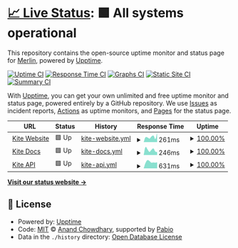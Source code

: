 # [📈 Live Status](https://merlinfuchs.github.io/kite-uptime): <!--live status--> **🟩 All systems operational**

This repository contains the open-source uptime monitor and status page for [Merlin](https://merlin.gg), powered by [Upptime](https://github.com/upptime/upptime).

[![Uptime CI](https://github.com/merlinfuchs/kite-uptime/workflows/Uptime%20CI/badge.svg)](https://github.com/merlinfuchs/kite-uptime/actions?query=workflow%3A%22Uptime+CI%22)
[![Response Time CI](https://github.com/merlinfuchs/kite-uptime/workflows/Response%20Time%20CI/badge.svg)](https://github.com/merlinfuchs/kite-uptime/actions?query=workflow%3A%22Response+Time+CI%22)
[![Graphs CI](https://github.com/merlinfuchs/kite-uptime/workflows/Graphs%20CI/badge.svg)](https://github.com/merlinfuchs/kite-uptime/actions?query=workflow%3A%22Graphs+CI%22)
[![Static Site CI](https://github.com/merlinfuchs/kite-uptime/workflows/Static%20Site%20CI/badge.svg)](https://github.com/merlinfuchs/kite-uptime/actions?query=workflow%3A%22Static+Site+CI%22)
[![Summary CI](https://github.com/merlinfuchs/kite-uptime/workflows/Summary%20CI/badge.svg)](https://github.com/merlinfuchs/kite-uptime/actions?query=workflow%3A%22Summary+CI%22)

With [Upptime](https://upptime.js.org), you can get your own unlimited and free uptime monitor and status page, powered entirely by a GitHub repository. We use [Issues](https://github.com/merlinfuchs/kite-uptime/issues) as incident reports, [Actions](https://github.com/merlinfuchs/kite-uptime/actions) as uptime monitors, and [Pages](https://merlinfuchs.github.io/kite-uptime) for the status page.

<!--start: status pages-->
<!-- This summary is generated by Upptime (https://github.com/upptime/upptime) -->
<!-- Do not edit this manually, your changes will be overwritten -->
<!-- prettier-ignore -->
| URL | Status | History | Response Time | Uptime |
| --- | ------ | ------- | ------------- | ------ |
| <img alt="" src="https://icons.duckduckgo.com/ip3/kite.onl.ico" height="13"> [Kite Website](https://kite.onl/) | 🟩 Up | [kite-website.yml](https://github.com/merlinfuchs/kite-uptime/commits/HEAD/history/kite-website.yml) | <details><summary><img alt="Response time graph" src="./graphs/kite-website/response-time-week.png" height="20"> 261ms</summary><br><a href="https://status.kite.onl/history/kite-website"><img alt="Response time 281" src="https://img.shields.io/endpoint?url=https%3A%2F%2Fraw.githubusercontent.com%2Fmerlinfuchs%2Fkite-uptime%2FHEAD%2Fapi%2Fkite-website%2Fresponse-time.json"></a><br><a href="https://status.kite.onl/history/kite-website"><img alt="24-hour response time 438" src="https://img.shields.io/endpoint?url=https%3A%2F%2Fraw.githubusercontent.com%2Fmerlinfuchs%2Fkite-uptime%2FHEAD%2Fapi%2Fkite-website%2Fresponse-time-day.json"></a><br><a href="https://status.kite.onl/history/kite-website"><img alt="7-day response time 261" src="https://img.shields.io/endpoint?url=https%3A%2F%2Fraw.githubusercontent.com%2Fmerlinfuchs%2Fkite-uptime%2FHEAD%2Fapi%2Fkite-website%2Fresponse-time-week.json"></a><br><a href="https://status.kite.onl/history/kite-website"><img alt="30-day response time 265" src="https://img.shields.io/endpoint?url=https%3A%2F%2Fraw.githubusercontent.com%2Fmerlinfuchs%2Fkite-uptime%2FHEAD%2Fapi%2Fkite-website%2Fresponse-time-month.json"></a><br><a href="https://status.kite.onl/history/kite-website"><img alt="1-year response time 281" src="https://img.shields.io/endpoint?url=https%3A%2F%2Fraw.githubusercontent.com%2Fmerlinfuchs%2Fkite-uptime%2FHEAD%2Fapi%2Fkite-website%2Fresponse-time-year.json"></a></details> | <details><summary><a href="https://status.kite.onl/history/kite-website">100.00%</a></summary><a href="https://status.kite.onl/history/kite-website"><img alt="All-time uptime 100.00%" src="https://img.shields.io/endpoint?url=https%3A%2F%2Fraw.githubusercontent.com%2Fmerlinfuchs%2Fkite-uptime%2FHEAD%2Fapi%2Fkite-website%2Fuptime.json"></a><br><a href="https://status.kite.onl/history/kite-website"><img alt="24-hour uptime 100.00%" src="https://img.shields.io/endpoint?url=https%3A%2F%2Fraw.githubusercontent.com%2Fmerlinfuchs%2Fkite-uptime%2FHEAD%2Fapi%2Fkite-website%2Fuptime-day.json"></a><br><a href="https://status.kite.onl/history/kite-website"><img alt="7-day uptime 100.00%" src="https://img.shields.io/endpoint?url=https%3A%2F%2Fraw.githubusercontent.com%2Fmerlinfuchs%2Fkite-uptime%2FHEAD%2Fapi%2Fkite-website%2Fuptime-week.json"></a><br><a href="https://status.kite.onl/history/kite-website"><img alt="30-day uptime 100.00%" src="https://img.shields.io/endpoint?url=https%3A%2F%2Fraw.githubusercontent.com%2Fmerlinfuchs%2Fkite-uptime%2FHEAD%2Fapi%2Fkite-website%2Fuptime-month.json"></a><br><a href="https://status.kite.onl/history/kite-website"><img alt="1-year uptime 100.00%" src="https://img.shields.io/endpoint?url=https%3A%2F%2Fraw.githubusercontent.com%2Fmerlinfuchs%2Fkite-uptime%2FHEAD%2Fapi%2Fkite-website%2Fuptime-year.json"></a></details>
| <img alt="" src="https://icons.duckduckgo.com/ip3/docs.kite.onl.ico" height="13"> [Kite Docs](https://docs.kite.onl/) | 🟩 Up | [kite-docs.yml](https://github.com/merlinfuchs/kite-uptime/commits/HEAD/history/kite-docs.yml) | <details><summary><img alt="Response time graph" src="./graphs/kite-docs/response-time-week.png" height="20"> 246ms</summary><br><a href="https://status.kite.onl/history/kite-docs"><img alt="Response time 317" src="https://img.shields.io/endpoint?url=https%3A%2F%2Fraw.githubusercontent.com%2Fmerlinfuchs%2Fkite-uptime%2FHEAD%2Fapi%2Fkite-docs%2Fresponse-time.json"></a><br><a href="https://status.kite.onl/history/kite-docs"><img alt="24-hour response time 147" src="https://img.shields.io/endpoint?url=https%3A%2F%2Fraw.githubusercontent.com%2Fmerlinfuchs%2Fkite-uptime%2FHEAD%2Fapi%2Fkite-docs%2Fresponse-time-day.json"></a><br><a href="https://status.kite.onl/history/kite-docs"><img alt="7-day response time 246" src="https://img.shields.io/endpoint?url=https%3A%2F%2Fraw.githubusercontent.com%2Fmerlinfuchs%2Fkite-uptime%2FHEAD%2Fapi%2Fkite-docs%2Fresponse-time-week.json"></a><br><a href="https://status.kite.onl/history/kite-docs"><img alt="30-day response time 315" src="https://img.shields.io/endpoint?url=https%3A%2F%2Fraw.githubusercontent.com%2Fmerlinfuchs%2Fkite-uptime%2FHEAD%2Fapi%2Fkite-docs%2Fresponse-time-month.json"></a><br><a href="https://status.kite.onl/history/kite-docs"><img alt="1-year response time 317" src="https://img.shields.io/endpoint?url=https%3A%2F%2Fraw.githubusercontent.com%2Fmerlinfuchs%2Fkite-uptime%2FHEAD%2Fapi%2Fkite-docs%2Fresponse-time-year.json"></a></details> | <details><summary><a href="https://status.kite.onl/history/kite-docs">100.00%</a></summary><a href="https://status.kite.onl/history/kite-docs"><img alt="All-time uptime 100.00%" src="https://img.shields.io/endpoint?url=https%3A%2F%2Fraw.githubusercontent.com%2Fmerlinfuchs%2Fkite-uptime%2FHEAD%2Fapi%2Fkite-docs%2Fuptime.json"></a><br><a href="https://status.kite.onl/history/kite-docs"><img alt="24-hour uptime 100.00%" src="https://img.shields.io/endpoint?url=https%3A%2F%2Fraw.githubusercontent.com%2Fmerlinfuchs%2Fkite-uptime%2FHEAD%2Fapi%2Fkite-docs%2Fuptime-day.json"></a><br><a href="https://status.kite.onl/history/kite-docs"><img alt="7-day uptime 100.00%" src="https://img.shields.io/endpoint?url=https%3A%2F%2Fraw.githubusercontent.com%2Fmerlinfuchs%2Fkite-uptime%2FHEAD%2Fapi%2Fkite-docs%2Fuptime-week.json"></a><br><a href="https://status.kite.onl/history/kite-docs"><img alt="30-day uptime 100.00%" src="https://img.shields.io/endpoint?url=https%3A%2F%2Fraw.githubusercontent.com%2Fmerlinfuchs%2Fkite-uptime%2FHEAD%2Fapi%2Fkite-docs%2Fuptime-month.json"></a><br><a href="https://status.kite.onl/history/kite-docs"><img alt="1-year uptime 100.00%" src="https://img.shields.io/endpoint?url=https%3A%2F%2Fraw.githubusercontent.com%2Fmerlinfuchs%2Fkite-uptime%2FHEAD%2Fapi%2Fkite-docs%2Fuptime-year.json"></a></details>
| <img alt="" src="https://icons.duckduckgo.com/ip3/api.kite.onl.ico" height="13"> [Kite API](https://api.kite.onl/v1/health) | 🟩 Up | [kite-api.yml](https://github.com/merlinfuchs/kite-uptime/commits/HEAD/history/kite-api.yml) | <details><summary><img alt="Response time graph" src="./graphs/kite-api/response-time-week.png" height="20"> 631ms</summary><br><a href="https://status.kite.onl/history/kite-api"><img alt="Response time 644" src="https://img.shields.io/endpoint?url=https%3A%2F%2Fraw.githubusercontent.com%2Fmerlinfuchs%2Fkite-uptime%2FHEAD%2Fapi%2Fkite-api%2Fresponse-time.json"></a><br><a href="https://status.kite.onl/history/kite-api"><img alt="24-hour response time 602" src="https://img.shields.io/endpoint?url=https%3A%2F%2Fraw.githubusercontent.com%2Fmerlinfuchs%2Fkite-uptime%2FHEAD%2Fapi%2Fkite-api%2Fresponse-time-day.json"></a><br><a href="https://status.kite.onl/history/kite-api"><img alt="7-day response time 631" src="https://img.shields.io/endpoint?url=https%3A%2F%2Fraw.githubusercontent.com%2Fmerlinfuchs%2Fkite-uptime%2FHEAD%2Fapi%2Fkite-api%2Fresponse-time-week.json"></a><br><a href="https://status.kite.onl/history/kite-api"><img alt="30-day response time 597" src="https://img.shields.io/endpoint?url=https%3A%2F%2Fraw.githubusercontent.com%2Fmerlinfuchs%2Fkite-uptime%2FHEAD%2Fapi%2Fkite-api%2Fresponse-time-month.json"></a><br><a href="https://status.kite.onl/history/kite-api"><img alt="1-year response time 644" src="https://img.shields.io/endpoint?url=https%3A%2F%2Fraw.githubusercontent.com%2Fmerlinfuchs%2Fkite-uptime%2FHEAD%2Fapi%2Fkite-api%2Fresponse-time-year.json"></a></details> | <details><summary><a href="https://status.kite.onl/history/kite-api">100.00%</a></summary><a href="https://status.kite.onl/history/kite-api"><img alt="All-time uptime 100.00%" src="https://img.shields.io/endpoint?url=https%3A%2F%2Fraw.githubusercontent.com%2Fmerlinfuchs%2Fkite-uptime%2FHEAD%2Fapi%2Fkite-api%2Fuptime.json"></a><br><a href="https://status.kite.onl/history/kite-api"><img alt="24-hour uptime 100.00%" src="https://img.shields.io/endpoint?url=https%3A%2F%2Fraw.githubusercontent.com%2Fmerlinfuchs%2Fkite-uptime%2FHEAD%2Fapi%2Fkite-api%2Fuptime-day.json"></a><br><a href="https://status.kite.onl/history/kite-api"><img alt="7-day uptime 100.00%" src="https://img.shields.io/endpoint?url=https%3A%2F%2Fraw.githubusercontent.com%2Fmerlinfuchs%2Fkite-uptime%2FHEAD%2Fapi%2Fkite-api%2Fuptime-week.json"></a><br><a href="https://status.kite.onl/history/kite-api"><img alt="30-day uptime 100.00%" src="https://img.shields.io/endpoint?url=https%3A%2F%2Fraw.githubusercontent.com%2Fmerlinfuchs%2Fkite-uptime%2FHEAD%2Fapi%2Fkite-api%2Fuptime-month.json"></a><br><a href="https://status.kite.onl/history/kite-api"><img alt="1-year uptime 100.00%" src="https://img.shields.io/endpoint?url=https%3A%2F%2Fraw.githubusercontent.com%2Fmerlinfuchs%2Fkite-uptime%2FHEAD%2Fapi%2Fkite-api%2Fuptime-year.json"></a></details>

<!--end: status pages-->

[**Visit our status website →**](https://merlinfuchs.github.io/kite-uptime)

## 📄 License

- Powered by: [Upptime](https://github.com/upptime/upptime)
- Code: [MIT](./LICENSE) © [Anand Chowdhary](https://anandchowdhary.com), supported by [Pabio](https://pabio.com)
- Data in the `./history` directory: [Open Database License](https://opendatacommons.org/licenses/odbl/1-0/)
